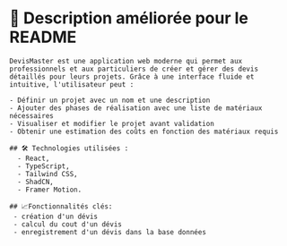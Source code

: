 # 📖 Description améliorée pour le README

    DevisMaster est une application web moderne qui permet aux professionnels et aux particuliers de créer et gérer des devis détaillés pour leurs projets. Grâce à une interface fluide et intuitive, l'utilisateur peut :

    - Définir un projet avec un nom et une description
    - Ajouter des phases de réalisation avec une liste de matériaux nécessaires
    - Visualiser et modifier le projet avant validation
    - Obtenir une estimation des coûts en fonction des matériaux requis

    ## 🛠️ Technologies utilisées :
      - React,
      - TypeScript,
      - Tailwind CSS,
      - ShadCN,
      - Framer Motion.

    ## 📈Fonctionnalités clés:
     - création d'un dévis
     - calcul du cout d'un dévis
     - enregistrement d'un dévis dans la base données
